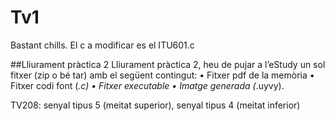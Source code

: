 # Tv1

Bastant chills. El c a modificar es el ITU601.c


##Lliurament pràctica 2
Lliurament pràctica 2, heu de pujar a l’eStudy un sol fitxer (zip o bé tar) amb el següent contingut:
• Fitxer pdf de la memòria
• Fitxer codi font (*.c)
• Fitxer executable
• Imatge generada (*.uyvy).

 TV208: senyal tipus 5 (meitat superior), senyal tipus 4 (meitat inferior)
